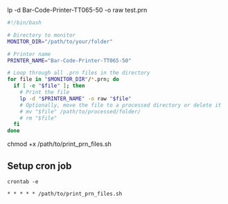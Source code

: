 lp -d Bar-Code-Printer-TT065-50 -o raw test.prn


```bash
#!/bin/bash

# Directory to monitor
MONITOR_DIR="/path/to/your/folder"

# Printer name
PRINTER_NAME="Bar-Code-Printer-TT065-50"

# Loop through all .prn files in the directory
for file in "$MONITOR_DIR"/*.prn; do
  if [ -e "$file" ]; then
    # Print the file
    lp -d "$PRINTER_NAME" -o raw "$file"
    # Optionally, move the file to a processed directory or delete it
    # mv "$file" /path/to/processed/folder/
    # rm "$file"
  fi
done
```


chmod +x /path/to/print_prn_files.sh

## Setup cron job
```
crontab -e
```

```
* * * * * /path/to/print_prn_files.sh
```
